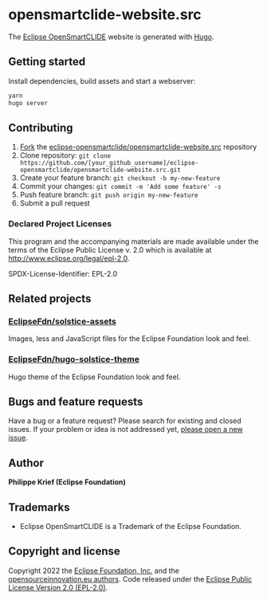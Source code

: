 # opensmartclide-website.src

The [Eclipse OpenSmartCLIDE](https://eclipse.org/opensmartclide) website is generated with [Hugo](https://gohugo.io/documentation/).


## Getting started

Install dependencies, build assets and start a webserver:

```bash
yarn
hugo server
```

## Contributing

1. [Fork](https://help.github.com/articles/fork-a-repo/) the [eclipse-opensmartclide/opensmartclide-website.src](https://github.com/eclipse-opensmartclide/opensmartclide-website.src) repository
2. Clone repository: `git clone https://github.com/[your_github_username]/eclipse-opensmartclide/opensmartclide-website.src.git`
3. Create your feature branch: `git checkout -b my-new-feature`
4. Commit your changes: `git commit -m 'Add some feature' -s`
5. Push feature branch: `git push origin my-new-feature`
6. Submit a pull request

### Declared Project Licenses

This program and the accompanying materials are made available under the terms
of the Eclipse Public License v. 2.0 which is available at
http://www.eclipse.org/legal/epl-2.0.

SPDX-License-Identifier: EPL-2.0

## Related projects

### [EclipseFdn/solstice-assets](https://github.com/EclipseFdn/solstice-assets)

Images, less and JavaScript files for the Eclipse Foundation look and feel.

### [EclipseFdn/hugo-solstice-theme](https://github.com/EclipseFdn/hugo-solstice-theme)

Hugo theme of the Eclipse Foundation look and feel.

## Bugs and feature requests

Have a bug or a feature request? Please search for existing and closed issues. If your problem or idea is not addressed yet, [please open a new issue](https://github.com/eclipse-opensmartclide/opensmartclide-website.src/issues/new).

## Author

**Philippe Krief (Eclipse Foundation)**


## Trademarks

* Eclipse OpenSmartCLIDE is a Trademark of the Eclipse Foundation.

## Copyright and license

Copyright 2022 the [Eclipse Foundation, Inc.](https://www.eclipse.org) and the [opensourceinnovation.eu authors](https://github.com/eclipse-opensmartclide/opensmartclide-website.src/graphs/contributors). Code released under the [Eclipse Public License Version 2.0 (EPL-2.0)](https://github.com/eclipsefdn/opensourceinnovation.eu/blob/src/LICENSE).
